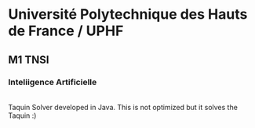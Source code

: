 # Université Polytechnique des Hauts de France / UPHF
## M1 TNSI
### Inteliigence Artificielle
<br>
Taquin Solver developed in Java.
This is not optimized but it solves the Taquin :)
